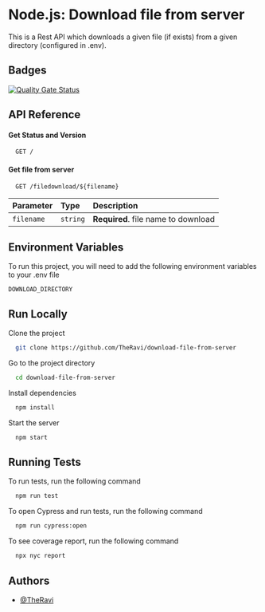 
# Node.js: Download file from server

This is a Rest API which downloads a given file (if exists) from a given directory (configured in .env).


## Badges

[![Quality Gate Status](https://sonarcloud.io/api/project_badges/measure?project=TheRavi_download-file-from-server&metric=alert_status)](https://sonarcloud.io/dashboard?id=TheRavi_download-file-from-server)
  
## API Reference

#### Get Status and Version

```http
  GET /
```

#### Get file from server

```http
  GET /filedownload/${filename}
```

| Parameter | Type     | Description                       |
| :-------- | :------- | :-------------------------------- |
| `filename`      | `string` | **Required**. file name to download |

  
## Environment Variables

To run this project, you will need to add the following environment variables to your .env file

`DOWNLOAD_DIRECTORY`


  
## Run Locally

Clone the project

```bash
  git clone https://github.com/TheRavi/download-file-from-server
```

Go to the project directory

```bash
  cd download-file-from-server
```

Install dependencies

```bash
  npm install
```

Start the server

```bash
  npm start
```


## Running Tests

To run tests, run the following command

```bash
  npm run test
```
To open Cypress and run tests, run the following command

```bash
  npm run cypress:open
```
To see coverage report, run the following command

```bash
  npx nyc report
```


## Authors

- [@TheRavi](https://www.github.com/TheRavi)

  
